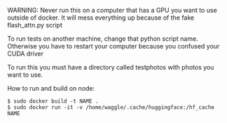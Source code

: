 WARNING:
Never run this on a computer that has a GPU you want to use outside of docker.
It will mess everything up because of the fake flash_attn.py script

To run tests on another machine, change that python script name. Otherwise you have to restart your computer because you confused your CUDA driver

To run this you must have a directory called testphotos with photos you want to use. 

How to run and build on node: 

```
$ sudo docker build -t NAME .
$ sudo docker run -it -v /home/waggle/.cache/huggingface:/hf_cache NAME
```
